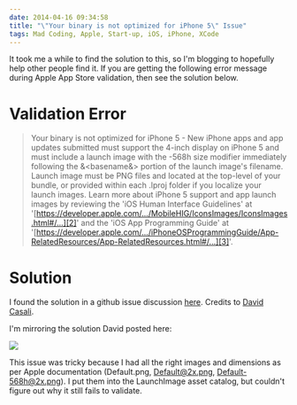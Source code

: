 ```yaml
---
date: 2014-04-16 09:34:58
title: "\"Your binary is not optimized for iPhone 5\" Issue"
tags: Mad Coding, Apple, Start-up, iOS, iPhone, XCode
---
```

It took me a while to find the solution to this, so I'm blogging to
hopefully help other people find it. If you are getting the following error
message during Apple App Store validation, then see the solution below.

# Validation Error

> Your binary is not optimized for iPhone 5 - New iPhone apps and app updates
> submitted must support the 4-inch display on iPhone 5 and must include a
> launch image with the -568h size modifier immediately following the
> &amp;&lt;basename&amp;&gt; portion of the launch image's filename. Launch
> image must be PNG files and located at the top-level of your bundle, or
> provided within each .lproj folder if you localize your launch images. Learn
> more about iPhone 5 support and app launch images by reviewing the 'iOS
> Human Interface Guidelines' at
> '[https://developer.apple.com/.../MobileHIG/IconsImages/IconsImages.html#/...][2]'
> and the
> 'iOS App Programming Guide' at
> '[https://developer.apple.com/.../iPhoneOSProgrammingGuide/App-RelatedResources/App-RelatedResources.html#/...][3]'.


# Solution

I found the solution in a github issue discussion [here][1]. Credits to [David
Casali][4].

I'm mirroring the solution David posted here:

[![][5]][5]

This issue was tricky because I had all the right images and dimensions as per
Apple documentation (Default.png, Default@2x.png, Default-568h@2x.png). I put
them into the LaunchImage asset catalog, but couldn't figure out why it still
fails to validate.

  [1]: https://github.com/Simbul/baker/issues/1201
  [2]: https://developer.apple.com/library/ios/documentation/UserExperience/Conceptual/MobileHIG/IconsImages/IconsImages.html#//apple_ref/doc/uid/TP40006556-CH14-SW5
  [3]: https://developer.apple.com/library/ios/documentation/iPhone/Conceptual/iPhoneOSProgrammingGuide/App-RelatedResources/App-RelatedResources.html#//aple_ref/doc/uid/TP40007072-CH6-SW12
  [4]: https://github.com/folletto
  [5]: //imagedatastore.appspot.com/ahBzfmltYWdlZGF0YXN0b3Jlcg0LEgVpbWFnZRjZswEM
